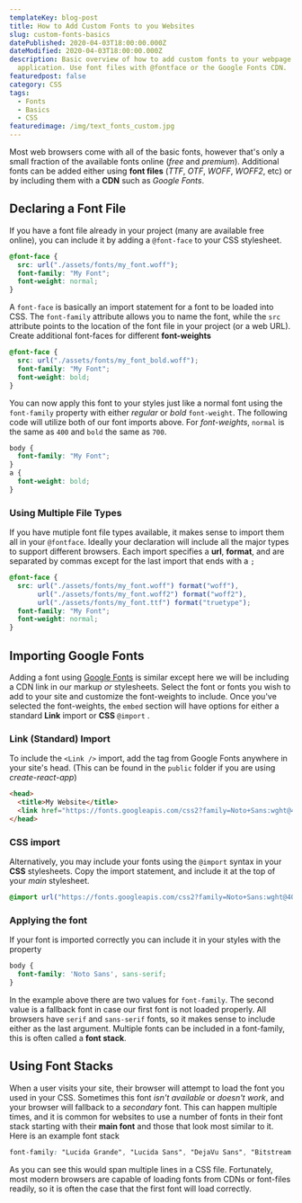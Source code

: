 ```yaml
---
templateKey: blog-post
title: How to Add Custom Fonts to you Websites
slug: custom-fonts-basics
datePublished: 2020-04-03T18:00:00.000Z
dateModified: 2020-04-03T18:00:00.000Z
description: Basic overview of how to add custom fonts to your webpage or
  application. Use font files with @fontface or the Google Fonts CDN.
featuredpost: false
category: CSS
tags:
  - Fonts
  - Basics
  - CSS
featuredimage: /img/text_fonts_custom.jpg
---
```

Most web browsers come with all of the basic fonts, however that's only a small fraction of the available fonts online (*free* and *premium*). Additional fonts can be added either using **font files** (*TTF*, *OTF*, *WOFF*, *WOFF2*,  etc) or by including them with a **CDN** such as *Google Fonts*.

## Declaring a Font File

If you have a font file already in your project (many are available free online), you can include it by adding a `@font-face` to your CSS stylesheet.

```css
@font-face {
  src: url("./assets/fonts/my_font.woff");
  font-family: "My Font";
  font-weight: normal;
}
```

A `font-face` is basically an import statement for a font to be loaded into CSS. The `font-family` attribute allows you to name the font, while the `src` attribute points to the location of the font file in your project (or a web URL). Create additional font-faces for different **font-weights**

```css
@font-face {
  src: url("./assets/fonts/my_font_bold.woff");
  font-family: "My Font";
  font-weight: bold;
}
```

You can now apply this font to your styles just like a normal font using the  `font-family` property with either *regular* or *bold*  `font-weight`. The following code will utilize both of our font imports above. For *font-weights*, `normal` is the same as `400` and `bold` the same as `700`.

```css
body {
  font-family: "My Font";
}
a {
  font-weight: bold;
}
```

### Using Multiple File Types

If you have mutiple font file types available, it makes sense to import them all in your `@fontface`. Ideally your declaration will include all the major types to support different browsers. Each import specifies a **url**, **format**, and are separated by commas except for the last import that ends with a `;`

```css
@font-face {
  src: url("./assets/fonts/my_font.woff") format("woff"),
       url("./assets/fonts/my_font.woff2") format("woff2"),
       url("./assets/fonts/my_font.ttf") format("truetype");
  font-family: "My Font";
  font-weight: normal;
}
```

## Importing Google Fonts

Adding a font using [Google Fonts](https://fonts.google.com/) is similar except here we will be including a CDN link in our markup *or* stylesheets. Select the font or fonts you wish to add to your site and customize the font-weights to include. Once you've selected the font-weights, the `embed` section will have options for either a standard **Link** import or **CSS** `@import` . 

### Link (Standard) Import

To include the `<Link />` import, add the tag from Google Fonts anywhere in your site's head. (This can be found in the `public` folder if you are using *create-react-app*)

```html
<head>
  <title>My Website</title>
  <link href="https://fonts.googleapis.com/css2?family=Noto+Sans:wght@400;700&display=swap" rel="stylesheet">
</head>
```

### CSS import

Alternatively, you may include your fonts using the `@import` syntax in your **CSS** stylesheets. Copy the import statement, and include it at the top of your *main* stylesheet.

```css
@import url("https://fonts.googleapis.com/css2?family=Noto+Sans:wght@400;700&display=swap");
```

### Applying the font

If your font is imported correctly you can include it in your styles with the property

```css
body {
  font-family: 'Noto Sans', sans-serif;
}
```

In the example above there are two values for `font-family`. The second value is a fallback font in case our first font is not loaded properly. All browsers have `serif` and `sans-serif` fonts, so it makes sense to include either as the last argument. Multiple fonts can be included in a font-family, this is often called a **font stack**.

## Using Font Stacks

When a user visits your site, their browser will attempt to load the font you used in your CSS. Sometimes this font *isn't available* or *doesn't work*, and your browser will fallback to a *secondary* font. This can happen multiple times, and it is common for websites to use a number of fonts in their font stack starting with their **main font** and those that look most similar to it. Here is an example font stack

```css
font-family: "Lucida Grande", "Lucida Sans", "DejaVu Sans", "Bitstream Vera Sans", "Liberation Sans", Verdana, "Verdana Ref", sans-serif;
```

As you can see this would span multiple lines in a CSS file. Fortunately, most modern browsers are capable of loading fonts from CDNs or font-files readily, so it is often the case that the first font will load correctly.
